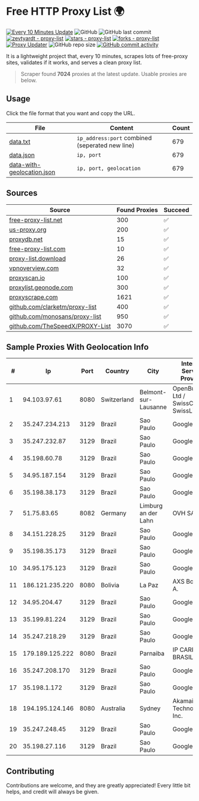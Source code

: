 
# Free HTTP Proxy List 🌍

[![Every 10 Minutes Update](https://github.com/mertguvencli/http-proxy-list/actions/workflows/main.yml/badge.svg?branch=main)](https://github.com/mertguvencli/http-proxy-list/actions/workflows/main.yml)
![GitHub](https://img.shields.io/github/license/mertguvencli/http-proxy-list)
![GitHub last commit](https://img.shields.io/github/last-commit/mertguvencli/http-proxy-list)
[![zevtyardt - proxy-list](https://img.shields.io/static/v1?label=zevtyardt&message=proxy-list&color=blue&logo=github)](https://github.com/zevtyardt/proxy-list "Go to GitHub repo")
[![stars - proxy-list](https://img.shields.io/github/stars/zevtyardt/proxy-list?style=social)](https://github.com/zevtyardt/proxy-list)
[![forks - proxy-list](https://img.shields.io/github/forks/zevtyardt/proxy-list?style=social)](https://github.com/zevtyardt/proxy-list)
[![Proxy Updater](https://github.com/zevtyardt/proxy-list/workflows/Proxy%20Updater/badge.svg)](https://github.com/zevtyardt/proxy-list/actions?query=workflow:"Proxy+Updater")
![GitHub repo size](https://img.shields.io/github/repo-size/zevtyardt/proxy-list)
[![GitHub commit activity](https://img.shields.io/github/commit-activity/m/zevtyardt/proxy-list?logo=commits)](https://github.com/zevtyardt/proxy-list/commits/main)

It is a lightweight project that, every 10 minutes, scrapes lots of free-proxy sites, validates if it works, and serves a clean proxy list.

> Scraper found **7024** proxies at the latest update. Usable proxies are below.

## Usage

Click the file format that you want and copy the URL.

|File|Content|Count|
|----|-------|-----|
|[data.txt](https://raw.githubusercontent.com/mertguvencli/http-proxy-list/main/proxy-list/data.txt)|`ip_address:port` combined (seperated new line)|679|
|[data.json](https://raw.githubusercontent.com/mertguvencli/http-proxy-list/main/proxy-list/data.json)|`ip, port`|679|
|[data-with-geolocation.json](https://raw.githubusercontent.com/mertguvencli/http-proxy-list/main/proxy-list/data-with-geolocation.json)|`ip, port, geolocation`|679|

## Sources

|Source|Found Proxies|Succeed|
|------|-------------|-------|
|[free-proxy-list.net](https://free-proxy-list.net)|300|✅|
|[us-proxy.org](https://www.us-proxy.org)|200|✅|
|[proxydb.net](http://proxydb.net)|15|✅|
|[free-proxy-list.com](https://free-proxy-list.com/?page=&port=&type%5B%5D=http&type%5B%5D=https&up_time=0&search=Search)|10|✅|
|[proxy-list.download](https://www.proxy-list.download/HTTP)|26|✅|
|[vpnoverview.com](https://vpnoverview.com/privacy/anonymous-browsing/free-proxy-servers)|32|✅|
|[proxyscan.io](https://www.proxyscan.io)|100|✅|
|[proxylist.geonode.com](https://proxylist.geonode.com/api/proxy-list?limit=300&page=1&sort_by=lastChecked&sort_type=desc&protocols=http,https)|300|✅|
|[proxyscrape.com](https://api.proxyscrape.com/v2/?request=displayproxies&protocol=http&timeout=10000&country=all&ssl=all&anonymity=all)|1621|✅|
|[github.com/clarketm/proxy-list](https://raw.githubusercontent.com/clarketm/proxy-list/master/proxy-list-raw.txt)|400|✅|
|[github.com/monosans/proxy-list](https://raw.githubusercontent.com/monosans/proxy-list/main/proxies/http.txt)|950|✅|
|[github.com/TheSpeedX/PROXY-List](https://raw.githubusercontent.com/TheSpeedX/PROXY-List/master/http.txt)|3070|✅|


## Sample Proxies With Geolocation Info

|#|Ip|Port|Country|City|Internet Service Provider|
|-|--|----|-------|----|-------------------------|
|1|94.103.97.61|8080|Switzerland|Belmont-sur-Lausanne|OpenBusiness Ltd / SwissCenter / SwissLink|
|2|35.247.234.213|3129|Brazil|Sao Paulo|Google LLC|
|3|35.247.232.87|3129|Brazil|Sao Paulo|Google LLC|
|4|35.198.60.78|3129|Brazil|Sao Paulo|Google LLC|
|5|34.95.187.154|3129|Brazil|Sao Paulo|Google LLC|
|6|35.198.38.173|3129|Brazil|Sao Paulo|Google LLC|
|7|51.75.83.65|8082|Germany|Limburg an der Lahn|OVH SAS|
|8|34.151.228.25|3129|Brazil|Sao Paulo|Google LLC|
|9|35.198.35.173|3129|Brazil|Sao Paulo|Google LLC|
|10|34.95.175.123|3129|Brazil|Sao Paulo|Google LLC|
|11|186.121.235.220|8080|Bolivia|La Paz|AXS Bolivia S. A.|
|12|34.95.204.47|3129|Brazil|Sao Paulo|Google LLC|
|13|35.199.81.224|3129|Brazil|Sao Paulo|Google LLC|
|14|35.247.218.29|3129|Brazil|Sao Paulo|Google LLC|
|15|179.189.125.222|8080|Brazil|Parnaiba|IP CARRIER BRASIL|
|16|35.247.208.170|3129|Brazil|Sao Paulo|Google LLC|
|17|35.198.1.172|3129|Brazil|Sao Paulo|Google LLC|
|18|194.195.124.146|8080|Australia|Sydney|Akamai Technologies, Inc.|
|19|35.247.248.45|3129|Brazil|Sao Paulo|Google LLC|
|20|35.198.27.116|3129|Brazil|Sao Paulo|Google LLC|



## Contributing

Contributions are welcome, and they are greatly appreciated! Every
little bit helps, and credit will always be given.


